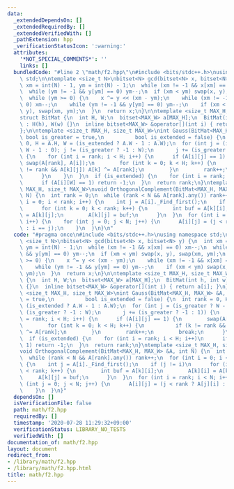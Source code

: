 ```yaml
---
data:
  _extendedDependsOn: []
  _extendedRequiredBy: []
  _extendedVerifiedWith: []
  _pathExtension: hpp
  _verificationStatusIcon: ':warning:'
  attributes:
    '*NOT_SPECIAL_COMMENTS*': ''
    links: []
  bundledCode: "#line 2 \"math/f2.hpp\"\n#include <bits/stdc++.h>\nusing namespace\
    \ std;\n\ntemplate <size_t N>\nbitset<N> gcd(bitset<N> x, bitset<N> y) {\n  int\
    \ xm = int(N) - 1, ym = int(N) - 1;\n  while (xm != -1 && x[xm] == 0) xm--;\n\
    \  while (ym != -1 && y[ym] == 0) ym--;\n  if (xm < ym) swap(x, y), swap(xm, ym);\n\
    \  while (ym >= 0) {\n    x ^= y << (xm - ym);\n    while (xm != -1 && x[xm] ==\
    \ 0) xm--;\n    while (ym != -1 && y[ym] == 0) ym--;\n    if (xm < ym) swap(x,\
    \ y), swap(xm, ym);\n  }\n  return x;\n}\n\ntemplate <size_t MAX_H, size_t MAX_W>\n\
    struct BitMat {\n  int H, W;\n  bitset<MAX_W> a[MAX_H];\n  BitMat(int h, int w)\
    \ : H(h), W(w) {}\n  inline bitset<MAX_W> &operator[](int i) { return a[i]; }\n\
    };\n\ntemplate <size_t MAX_H, size_t MAX_W>\nint Gauss(BitMat<MAX_H, MAX_W> &A,\
    \ bool is_greater = true,\n          bool is_extended = false) {\n  int rank =\
    \ 0, H = A.H, W = (is_extended ? A.W - 1 : A.W);\n  for (int j = (is_greater ?\
    \ W - 1 : 0); j != (is_greater ? -1 : W);\n       j += (is_greater ? -1 : 1))\
    \ {\n    for (int i = rank; i < H; i++) {\n      if (A[i][j] == 1) {\n       \
    \ swap(A[rank], A[i]);\n        for (int k = 0; k < H; k++) {\n          if (k\
    \ != rank && A[k][j]) A[k] ^= A[rank];\n        }\n        rank++;\n        break;\n\
    \      }\n    }\n  }\n  if (is_extended) {\n    for (int i = rank; i < H; i++)\n\
    \      if (A[i][W] == 1) return -1;\n  }\n  return rank;\n}\ntemplate <size_t\
    \ MAX_H, size_t MAX_W>\nvoid OrthogonalComplement(BitMat<MAX_H, MAX_W> &A, int\
    \ N) {\n  int rank = 0;\n  while (rank < N && A[rank].any()) rank++;\n  for (int\
    \ i = 0; i < rank; i++) {\n    int j = A[i]._Find_first();\n    if (j != i)\n\
    \      for (int k = 0; k < rank; k++) {\n        int buf = A[k][i];\n        A[k][i]\
    \ = A[k][j];\n        A[k][j] = buf;\n      }\n  }\n  for (int i = rank; i < N;\
    \ i++) {\n    for (int j = 0; j < N; j++) {\n      A[i][j] = (j < rank ? A[j][i]\
    \ : i == j);\n    }\n  }\n}\n"
  code: "#pragma once\n#include <bits/stdc++.h>\nusing namespace std;\n\ntemplate\
    \ <size_t N>\nbitset<N> gcd(bitset<N> x, bitset<N> y) {\n  int xm = int(N) - 1,\
    \ ym = int(N) - 1;\n  while (xm != -1 && x[xm] == 0) xm--;\n  while (ym != -1\
    \ && y[ym] == 0) ym--;\n  if (xm < ym) swap(x, y), swap(xm, ym);\n  while (ym\
    \ >= 0) {\n    x ^= y << (xm - ym);\n    while (xm != -1 && x[xm] == 0) xm--;\n\
    \    while (ym != -1 && y[ym] == 0) ym--;\n    if (xm < ym) swap(x, y), swap(xm,\
    \ ym);\n  }\n  return x;\n}\n\ntemplate <size_t MAX_H, size_t MAX_W>\nstruct BitMat\
    \ {\n  int H, W;\n  bitset<MAX_W> a[MAX_H];\n  BitMat(int h, int w) : H(h), W(w)\
    \ {}\n  inline bitset<MAX_W> &operator[](int i) { return a[i]; }\n};\n\ntemplate\
    \ <size_t MAX_H, size_t MAX_W>\nint Gauss(BitMat<MAX_H, MAX_W> &A, bool is_greater\
    \ = true,\n          bool is_extended = false) {\n  int rank = 0, H = A.H, W =\
    \ (is_extended ? A.W - 1 : A.W);\n  for (int j = (is_greater ? W - 1 : 0); j !=\
    \ (is_greater ? -1 : W);\n       j += (is_greater ? -1 : 1)) {\n    for (int i\
    \ = rank; i < H; i++) {\n      if (A[i][j] == 1) {\n        swap(A[rank], A[i]);\n\
    \        for (int k = 0; k < H; k++) {\n          if (k != rank && A[k][j]) A[k]\
    \ ^= A[rank];\n        }\n        rank++;\n        break;\n      }\n    }\n  }\n\
    \  if (is_extended) {\n    for (int i = rank; i < H; i++)\n      if (A[i][W] ==\
    \ 1) return -1;\n  }\n  return rank;\n}\ntemplate <size_t MAX_H, size_t MAX_W>\n\
    void OrthogonalComplement(BitMat<MAX_H, MAX_W> &A, int N) {\n  int rank = 0;\n\
    \  while (rank < N && A[rank].any()) rank++;\n  for (int i = 0; i < rank; i++)\
    \ {\n    int j = A[i]._Find_first();\n    if (j != i)\n      for (int k = 0; k\
    \ < rank; k++) {\n        int buf = A[k][i];\n        A[k][i] = A[k][j];\n   \
    \     A[k][j] = buf;\n      }\n  }\n  for (int i = rank; i < N; i++) {\n    for\
    \ (int j = 0; j < N; j++) {\n      A[i][j] = (j < rank ? A[j][i] : i == j);\n\
    \    }\n  }\n}"
  dependsOn: []
  isVerificationFile: false
  path: math/f2.hpp
  requiredBy: []
  timestamp: '2020-07-28 11:29:32+09:00'
  verificationStatus: LIBRARY_NO_TESTS
  verifiedWith: []
documentation_of: math/f2.hpp
layout: document
redirect_from:
- /library/math/f2.hpp
- /library/math/f2.hpp.html
title: math/f2.hpp
---
```

